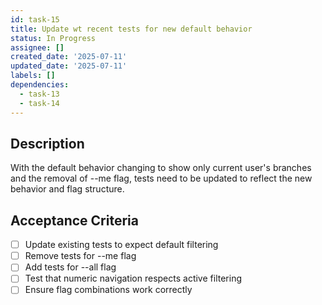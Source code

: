 ```yaml
---
id: task-15
title: Update wt recent tests for new default behavior
status: In Progress
assignee: []
created_date: '2025-07-11'
updated_date: '2025-07-11'
labels: []
dependencies:
  - task-13
  - task-14
---
```


## Description

With the default behavior changing to show only current user's branches and the removal of --me flag, tests need to be updated to reflect the new behavior and flag structure.

## Acceptance Criteria

- [ ] Update existing tests to expect default filtering
- [ ] Remove tests for --me flag
- [ ] Add tests for --all flag
- [ ] Test that numeric navigation respects active filtering
- [ ] Ensure flag combinations work correctly
